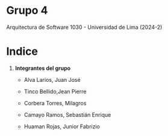 # Grupo 4
Arquitectura de Software 1030 - Universidad de Lima (2024-2)

# Indice
1. **Integrantes del grupo**
    - Alva Larios, Juan José

    - Tinco Bellido,Jean Pierre

    - Corbera Torres, Milagros

    - Camayo Ramos, Sebastián Enrique

    - Huaman Rojas, Junior Fabrizio

